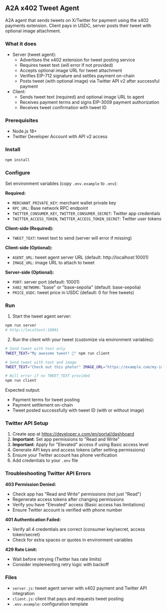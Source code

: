 ## A2A x402 Tweet Agent

A2A agent that sends tweets on X/Twitter for payment using the x402 payments extension. Client pays in USDC, server posts their tweet with optional image attachment.

### What it does

- Server (tweet agent):
  - Advertises the x402 extension for tweet posting service
  - Requires tweet text (will error if not provided)
  - Accepts optional image URL for tweet attachment
  - Verifies EIP-712 signature and settles payment on-chain
  - Posts tweet (with optional image) via Twitter API v2 after successful payment
- Client:
  - Sends tweet text (required) and optional image URL to agent
  - Receives payment terms and signs EIP-3009 payment authorization
  - Receives tweet confirmation with tweet ID

### Prerequisites

- Node.js 18+
- Twitter Developer Account with API v2 access

### Install

```bash
npm install
```

### Configure

Set environment variables (copy `.env.example` to `.env`):

**Required:**
- `MERCHANT_PRIVATE_KEY`: merchant wallet private key
- `RPC_URL`: Base network RPC endpoint
- `TWITTER_CONSUMER_KEY`, `TWITTER_CONSUMER_SECRET`: Twitter app credentials  
- `TWITTER_ACCESS_TOKEN`, `TWITTER_ACCESS_TOKEN_SECRET`: Twitter user tokens

**Client-side (Required):**
- `TWEET_TEXT`: tweet text to send (server will error if missing)

**Client-side (Optional):**
- `AGENT_URL`: tweet agent server URL (default: http://localhost:10001)
- `IMAGE_URL`: image URL to attach to tweet

**Server-side (Optional):**
- `PORT`: server port (default: 10001)
- `X402_NETWORK`: "base" or "base-sepolia" (default: base-sepolia)
- `PRICE_USDC`: tweet price in USDC (default: 0 for free tweets)

### Run

1) Start the tweet agent server:
```bash
npm run server
# http://localhost:10001
```

2) Run the client with your tweet (customize via environment variables):
```bash
# Send tweet with text only
TWEET_TEXT="My awesome tweet! 🚀" npm run client

# Send tweet with text and image
TWEET_TEXT="Check out this photo!" IMAGE_URL="https://example.com/my-image.jpg" npm run client

# Will error if no TWEET_TEXT provided
npm run client
```

Expected output:
- Payment terms for tweet posting
- Payment settlement on-chain
- Tweet posted successfully with tweet ID (with or without image)

### Twitter API Setup

1. Create app at https://developer.x.com/en/portal/dashboard
2. **Important**: Set app permissions to "Read and Write"
3. **Important**: Apply for "Elevated" access if using Basic access level
4. Generate API keys and access tokens (after setting permissions)
5. Ensure your Twitter account has phone verification
6. Add credentials to your `.env` file

### Troubleshooting Twitter API Errors

**403 Permission Denied:**
- Check app has "Read and Write" permissions (not just "Read")
- Regenerate access tokens after changing permissions
- Verify you have "Elevated" access (Basic access has limitations)
- Ensure Twitter account is verified with phone number

**401 Authentication Failed:**
- Verify all 4 credentials are correct (consumer key/secret, access token/secret)
- Check for extra spaces or quotes in environment variables

**429 Rate Limit:**
- Wait before retrying (Twitter has rate limits)
- Consider implementing retry logic with backoff

### Files

- `server.js`: tweet agent server with x402 payment and Twitter API integration
- `client.js`: client that pays and requests tweet posting
- `.env.example`: configuration template